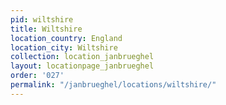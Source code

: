 ```yaml
---
pid: wiltshire
title: Wiltshire
location_country: England
location_city: Wiltshire
collection: location_janbrueghel
layout: locationpage_janbrueghel
order: '027'
permalink: "/janbrueghel/locations/wiltshire/"
---
```

